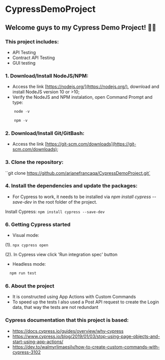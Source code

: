 # CypressDemoProject

## Welcome guys to my Cypress Demo Project! :raising_hand_woman: 
### This project includes:
- API Testing
- Contract API Testing
- GUI testing

### 1. Download/Install NodeJS/NPM:

- Access the link [https://nodejs.org/](https://nodejs.org/), download and install NodeJS version 10 or >10;
- Verify the NodeJS and NPM instalation, open Command Prompt and type:

```javascript
    node -v 
```

```javascript
    npm -v
```


### 2. Download/Install Git/GitBash:

- Access the link [https://git-scm.com/downloads](https://git-scm.com/downloads);


### 3. Clone the repository:

``git clone https://github.com/arianefrancaqa/CypressDemoProject.git`

### 4. Install the dependencies and update the packages:

 - For Cypress to work, it needs to be installed via *npm install cypress --save-dev* in the root folder of the project.

 Install Cypress:
``npm install cypress --save-dev``

### 6. Getting Cypress started
- Visual mode:

(1). 
    ```
        npx cypress open
    ```

(2). 
    In Cypress view click 'Run integration spec' button

- Headless mode:

```javascript
  npm run test
```

### 6. About the project
- It is constructed using App Actions with Custom Commands
- To speed up the tests I also used a Post API request to create the Login data, that way the tests are not redundant

### Cypress documentation that this project is based:
- https://docs.cypress.io/guides/overview/why-cypress
- https://www.cypress.io/blog/2019/01/03/stop-using-page-objects-and-start-using-app-actions/
- https://dev.to/walmyrlimaesilv/how-to-create-custom-commands-with-cypress-3102

